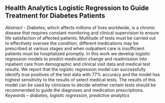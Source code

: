## Health Analytics Logistic Regression to Guide Treatment for Diabetes Patients

*Abstract* - Diabetes, which affects millions of lives worldwide, is
a chronic disease that requires constant monitoring and clinical
supervision to ensure life satisfaction of affected patients. Multitude of
tests must be carried out to effectively oversee the condition, different
medications may be prescribed at various stages and when outpatient
care is insufficient patients must be hospitalized promptly. In this work
we develop logistic regression models to predict medication change
and readmission into inpatient care from demographic and clinical visit
data and medical test results. We report that the logistic regression
model can successfully identify true positives of the test data with 77%
accuracy and the model has highest sensitivity to the results of select
medical tests. The results of this model can be used by clinicians to
decide whether certain tests should be recommended to guide the
diagnoses and medication prescriptions.
*_Keywords – diabetes, logistic regression, predictive analytics_*
